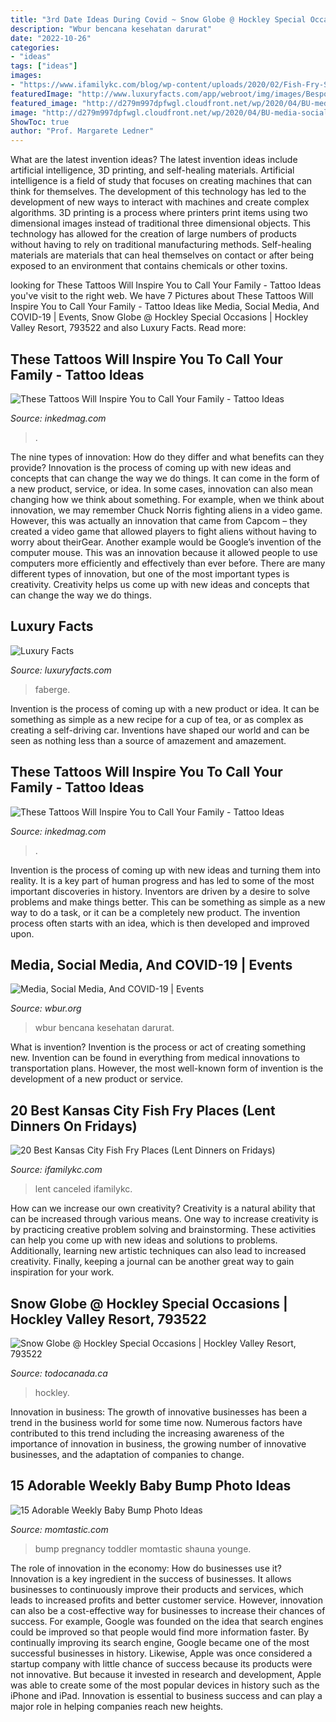 ```yaml
---
title: "3rd Date Ideas During Covid ~ Snow Globe @ Hockley Special Occasions"
description: "Wbur bencana kesehatan darurat"
date: "2022-10-26"
categories:
- "ideas"
tags: ["ideas"]
images:
- "https://www.ifamilykc.com/blog/wp-content/uploads/2020/02/Fish-Fry-Spots-1024x524.jpg"
featuredImage: "http://www.luxuryfacts.com/app/webroot/img/images/Bespoke-195-ct-sapphire-781-D-Faberge.jpg"
featured_image: "http://d279m997dpfwgl.cloudfront.net/wp/2020/04/BU-media-social-media-and-covid-19.png"
image: "http://d279m997dpfwgl.cloudfront.net/wp/2020/04/BU-media-social-media-and-covid-19.png"
ShowToc: true
author: "Prof. Margarete Ledner"
---
```



What are the latest invention ideas?
The latest invention ideas include artificial intelligence, 3D printing, and self-healing materials. Artificial intelligence is a field of study that focuses on creating machines that can think for themselves. The development of this technology has led to the development of new ways to interact with machines and create complex algorithms. 3D printing is a process where printers print items using two dimensional images instead of traditional three dimensional objects. This technology has allowed for the creation of large numbers of products without having to rely on traditional manufacturing methods. Self-healing materials are materials that can heal themselves on contact or after being exposed to an environment that contains chemicals or other toxins.

	

		
looking for These Tattoos Will Inspire You to Call Your Family - Tattoo Ideas you've visit to the right web. We have 7 Pictures about These Tattoos Will Inspire You to Call Your Family - Tattoo Ideas like Media, Social Media, And COVID-19 | Events, Snow Globe @ Hockley Special Occasions | Hockley Valley Resort, 793522 and also Luxury Facts. Read more:
		
    
## These Tattoos Will Inspire You To Call Your Family - Tattoo Ideas

<img loading=lazy src="https://www.inkedmag.com/.image/ar_16:9%2Cc_fill%2Ccs_srgb%2Cfl_progressive%2Cg_faces:center%2Cq_auto:good%2Cw_768/MTcyNTIzNTg0ODc3NTAzNTcx/family-tattoos-fb.jpg" onerror="this.onerror=null;this.src='https://tse1.mm.bing.net/th?id=OIP.17omJlQ9MPaZGRoEbTGQ2QHaEK&amp;pid=15.1';" alt="These Tattoos Will Inspire You to Call Your Family - Tattoo Ideas">

_Source: inkedmag.com_

>. 

	

The nine types of innovation: How do they differ and what benefits can they provide?
Innovation is the process of coming up with new ideas and concepts that can change the way we do things. It can come in the form of a new product, service, or idea. In some cases, innovation can also mean changing how we think about something. For example, when we think about innovation, we may remember Chuck Norris fighting aliens in a video game. However, this was actually an innovation that came from Capcom – they created a video game that allowed players to fight aliens without having to worry about theirGear. Another example would be Google’s invention of the computer mouse. This was an innovation because it allowed people to use computers more efficiently and effectively than ever before. There are many different types of innovation, but one of the most important types is creativity. Creativity helps us come up with new ideas and concepts that can change the way we do things.

    
## Luxury Facts

<img loading=lazy src="http://www.luxuryfacts.com/app/webroot/img/images/Bespoke-195-ct-sapphire-781-D-Faberge.jpg" onerror="this.onerror=null;this.src='https://tse1.mm.bing.net/th?id=OIP.4fEA2fLfBHL6sVt0Brjm0AHaKd&amp;pid=15.1';" alt="Luxury Facts">

_Source: luxuryfacts.com_

>faberge. 

	

Invention is the process of coming up with a new product or idea. It can be something as simple as a new recipe for a cup of tea, or as complex as creating a self-driving car. Inventions have shaped our world and can be seen as nothing less than a source of amazement and amazement.

    
## These Tattoos Will Inspire You To Call Your Family - Tattoo Ideas

<img loading=lazy src="https://www.inkedmag.com/.image/t_share/MTcyNTIzNTg0ODc3NTAzNTcx/family-tattoos-fb.jpg" onerror="this.onerror=null;this.src='https://tse3.mm.bing.net/th?id=OIP.ejA0mKCfkHfV2Leoei1nngHaD4&amp;pid=15.1';" alt="These Tattoos Will Inspire You to Call Your Family - Tattoo Ideas">

_Source: inkedmag.com_

>. 

	

Invention is the process of coming up with new ideas and turning them into reality. It is a key part of human progress and has led to some of the most important discoveries in history. Inventors are driven by a desire to solve problems and make things better. This can be something as simple as a new way to do a task, or it can be a completely new product. The invention process often starts with an idea, which is then developed and improved upon.

    
## Media, Social Media, And COVID-19 | Events

<img loading=lazy src="http://d279m997dpfwgl.cloudfront.net/wp/2020/04/BU-media-social-media-and-covid-19.png" onerror="this.onerror=null;this.src='https://tse2.mm.bing.net/th?id=OIP.EZA6ten12KJWW-qUqMmDEAHaEG&amp;pid=15.1';" alt="Media, Social Media, And COVID-19 | Events">

_Source: wbur.org_

>wbur bencana kesehatan darurat. 

	

What is invention?
Invention is the process or act of creating something new. Invention can be found in everything from medical innovations to transportation plans. However, the most well-known form of invention is the development of a new product or service.

    
## 20 Best Kansas City Fish Fry Places (Lent Dinners On Fridays)

<img loading=lazy src="https://www.ifamilykc.com/blog/wp-content/uploads/2020/02/Fish-Fry-Spots-1024x524.jpg" onerror="this.onerror=null;this.src='https://tse1.mm.bing.net/th?id=OIP.bEoe41sf31RZTOB4aznOTQHaDy&amp;pid=15.1';" alt="20 Best Kansas City Fish Fry Places (Lent Dinners on Fridays)">

_Source: ifamilykc.com_

>lent canceled ifamilykc. 

	

How can we increase our own creativity?
Creativity is a natural ability that can be increased through various means. One way to increase creativity is by practicing creative problem solving and brainstorming. These activities can help you come up with new ideas and solutions to problems. Additionally, learning new artistic techniques can also lead to increased creativity. Finally, keeping a journal can be another great way to gain inspiration for your work.

    
## Snow Globe @ Hockley Special Occasions | Hockley Valley Resort, 793522

<img loading=lazy src="https://www.todocanada.ca/wp-content/uploads/Hockley-Winter-Snow-Globes-Flyer-Highres-01.jpg" onerror="this.onerror=null;this.src='https://tse4.mm.bing.net/th?id=OIP.jy8fJrgKdwD9DknOZetDhAHaJl&amp;pid=15.1';" alt="Snow Globe @ Hockley Special Occasions | Hockley Valley Resort, 793522">

_Source: todocanada.ca_

>hockley. 

	

Innovation in business:
The growth of innovative businesses has been a trend in the business world for some time now. Numerous factors have contributed to this trend including the increasing awareness of the importance of innovation in business, the growing number of innovative businesses, and the adaptation of companies to change.

    
## 15 Adorable Weekly Baby Bump Photo Ideas

<img loading=lazy src="https://cdn2-www.momtastic.com/assets/uploads/2016/04/weeklybabybumpphotos_sized.jpg" onerror="this.onerror=null;this.src='https://tse4.mm.bing.net/th?id=OIP.j4JCpwPwcBG6xPA9wuB2UwHaFj&amp;pid=15.1';" alt="15 Adorable Weekly Baby Bump Photo Ideas">

_Source: momtastic.com_

>bump pregnancy toddler momtastic shauna younge. 

	

The role of innovation in the economy: How do businesses use it?
Innovation is a key ingredient in the success of businesses. It allows businesses to continuously improve their products and services, which leads to increased profits and better customer service. However, innovation can also be a cost-effective way for businesses to increase their chances of success. For example, Google was founded on the idea that search engines could be improved so that people would find more information faster. By continually improving its search engine, Google became one of the most successful businesses in history. Likewise, Apple was once considered a startup company with little chance of success because its products were not innovative. But because it invested in research and development, Apple was able to create some of the most popular devices in history such as the iPhone and iPad. Innovation is essential to business success and can play a major role in helping companies reach new heights.

